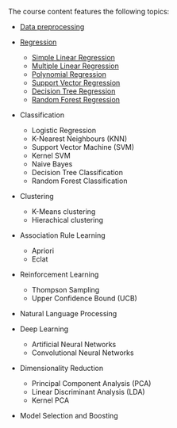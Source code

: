 The course content features the following topics:
* [Data preprocessing](https://github.com/Mufumi/Udemy-Machine-Learning-A_Z-Online_Course/tree/main/Python/Data%20pre-processing)

* [Regression](https://github.com/Mufumi/Udemy-Machine-Learning-A_Z-Online_Course/tree/main/Python/Regression)
  * [Simple Linear Regression](https://github.com/Mufumi/Udemy-Machine-Learning-A_Z-Online_Course/tree/main/Python/Regression/Simple%20Linear%20Regression)
  * [Multiple Linear Regression](https://github.com/Mufumi/Udemy-Machine-Learning-A_Z-Online_Course/tree/main/Python/Regression/Multiple%20Linear%20Regression)
  * [Polynomial Regression](https://github.com/Mufumi/Udemy-Machine-Learning-A_Z-Online_Course/tree/main/Python/Regression/Polynomial%20Regression)
  * [Support Vector Regression](https://github.com/Mufumi/Udemy-Machine-Learning-A_Z-Online_Course/tree/main/Python/Regression/Support%20Vector%20Regression)
  * [Decision Tree Regression](https://github.com/Mufumi/Udemy-Machine-Learning-A_Z-Online_Course/tree/main/Python/Regression/Decision%20Tree%20Regression)
  * [Random Forest Regression](https://github.com/Mufumi/Udemy-Machine-Learning-A_Z-Online_Course/tree/main/Python/Regression/Random%20Forest%20Regression)

* Classification
  * Logistic Regression
  * K-Nearest Neighbours (KNN)
  * Support Vector Machine (SVM)
  * Kernel SVM
  * Naive Bayes
  * Decision Tree Classification
  * Random Forest Classification

* Clustering
  * K-Means clustering
  * Hierachical clustering

* Association Rule Learning
  * Apriori
  * Eclat

* Reinforcement Learning
  * Thompson Sampling
  * Upper Confidence Bound (UCB)

* Natural Language Processing

* Deep Learning
  * Artificial Neural Networks
  * Convolutional Neural Networks

* Dimensionality Reduction
  * Principal Component Analysis (PCA)
  *  Linear Discriminant Analysis (LDA)
  *  Kernel PCA

* Model Selection and Boosting

